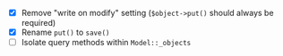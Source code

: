 * [x] Remove "write on modify" setting (`$object->put()` should always be required)
* [x] Rename `put()` to `save()`
* [ ] Isolate query methods within `Model::_objects`

